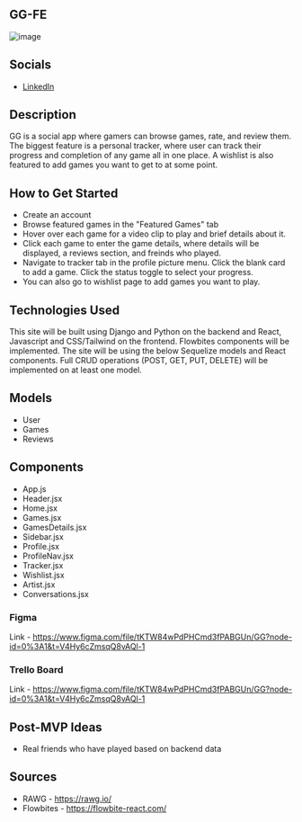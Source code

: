 ## GG-FE

![image](https://tinypic.host/images/2022/11/30/Screenshot-2022-11-29-at-5.28.54-PM.png)


## Socials
- [LinkedIn](https://www.linkedin.com/in/jack-viana/)

## Description

GG is a social app where gamers can browse games, rate, and review them. The biggest feature is a personal tracker, where user can track their progress and completion of any game all in one place. A wishlist is also featured to add games you want to get to at some point.

## How to Get Started

- Create an account
- Browse featured games in the "Featured Games" tab
- Hover over each game for a video clip to play and brief details about it.
- Click each game to enter the game details, where details will be displayed, a reviews section, and freinds who played.
- Navigate to tracker tab in the profile picture menu. Click the blank card to add a game. Click the status toggle to select your progress.
- You can also go to wishlist page to add games you want to play.

## Technologies Used

This site will be built using Django and Python on the backend and React, Javascript and CSS/Tailwind on the frontend. Flowbites components will be implemented. The site will be using the below Sequelize models and React components. Full CRUD operations (POST, GET, PUT, DELETE) will be implemented on at least one model.

## Models

- User
- Games
- Reviews

## Components

- App.js
- Header.jsx
- Home.jsx
- Games.jsx
- GamesDetails.jsx
- Sidebar.jsx
- Profile.jsx
- ProfileNav.jsx
- Tracker.jsx
- Wishlist.jsx
- Artist.jsx
- Conversations.jsx

### Figma

Link - https://www.figma.com/file/tKTW84wPdPHCmd3fPABGUn/GG?node-id=0%3A1&t=V4Hy6cZmsqQ8vAQl-1

### Trello Board

Link - https://www.figma.com/file/tKTW84wPdPHCmd3fPABGUn/GG?node-id=0%3A1&t=V4Hy6cZmsqQ8vAQl-1

## Post-MVP Ideas

- Real friends who have played based on backend data

## Sources

- RAWG - https://rawg.io/
- Flowbites - https://flowbite-react.com/